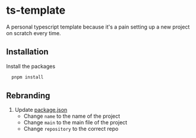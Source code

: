 # ts-template

A personal typescript template because it's a pain setting up a new project on scratch every time.

## Installation

Install the packages

```bash
  pnpm install
```

## Rebranding

1. Update [package.json](package.json)
    - Change `name` to the name of the project
    - Change `main` to the main file of the project
    - Change `repository` to the correct repo
